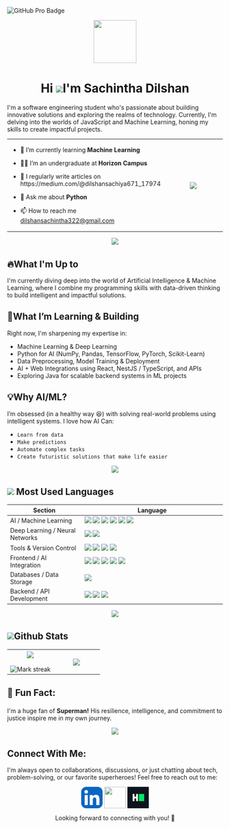 <p align="left">
  <img src="https://img.shields.io/badge/GitHub%20Pro-Active-blueviolet?style=flat-square&logo=github" alt="GitHub Pro Badge" />
</p>
<!--- Top section(start) -->
<p align="center"> <img src="https://raw.githubusercontent.com/7oSkaaa/7oSkaaa/main/Images/about_me.gif" width="100" height="100" /> </p>
<h1 align="center">Hi <img src="https://github.com/abdoachhoubi/abdoachhoubi/blob/main/gifs/Hi.gif" width="30">I'm Sachintha Dilshan</h1>
<p>I'm a software engineering student who's passionate about building innovative solutions and exploring the realms of technology. Currently, I'm delving into the worlds of JavaScript and Machine Learning, honing my skills to create impactful projects.</p>
<!--- Top section(end) -->

<!--- First Table section(start) -->
<table align="center">
<tbody>
  <tr border="none">
    <td width="50%" align="left">
    <ul dir="auto">
    <li> <p dir="auto">🌱 I’m currently learning <strong>Machine Learning</strong></p> </li>
    <li> <p dir="auto">🧑‍🎓 I’m an undergraduate at <strong>Horizon Campus</strong></p> </li>
    <li> <p dir="auto">📝 I regularly write articles on https://medium.com/@dilshansachiya671_17974</p> </li>
    <li> <p dir="auto">💬 Ask me about <strong>Python</strong></p> </li>
    <li> <p dir="auto">📫 How to reach me <a href="mailto:dilshansachintha322@gmail.com">dilshansachintha322@gmail.com</p> </li>
    </td>
    <td width="50%" align="center">
    <img align="center" src="https://github.com/7oSkaaa/7oSkaaa/blob/main/Images/Right_Side.gif?raw=true" width = 300px>
    </td>
  </tr>
</tbody>
</table>
<!--- First Table section(end) -->

<!--- Horizontal line(start) -->
<p  align="center">
<img src="https://user-images.githubusercontent.com/73097560/115834477-dbab4500-a447-11eb-908a-139a6edaec5c.gif">             
<br>
<!--- Horizontal line(End) -->  
  
<!--- What i'm up to(end) -->
## 🔥What I'm Up to
I'm currently diving deep into the world of Artificial Intelligence & Machine Learning, where I combine my programming skills with data-driven thinking to build intelligent and impactful solutions.
  
## 🚀What I’m Learning & Building
Right now, I'm sharpening my expertise in:

* Machine Learning & Deep Learning
* Python for AI (NumPy, Pandas, TensorFlow, PyTorch, Scikit-Learn) 
* Data Preprocessing, Model Training & Deployment
* AI + Web Integrations using React, NestJS / TypeScript, and APIs<br>
* Exploring Java for scalable backend systems in ML projects

## 💡Why AI/ML?
I’m obsessed (in a healthy way 😆) with solving real-world problems using intelligent systems. I love how AI
Can:

* `Learn from data`
* `Make predictions`
* `Automate complex tasks`
* `Create futuristic solutions that make life easier`
  
<!--- What i'm up to(end) -->

<!--- Horizontal line(start) -->
<p  align="center">
<img src="https://user-images.githubusercontent.com/73097560/115834477-dbab4500-a447-11eb-908a-139a6edaec5c.gif">             
<br>
<!--- Horizontal line(End) -->  

<!--- Languages Section(start) -->  
## <img src="https://media2.giphy.com/media/QssGEmpkyEOhBCb7e1/giphy.gif?cid=ecf05e47a0n3gi1bfqntqmob8g9aid1oyj2wr3ds3mg700bl&rid=giphy.gif" width ="25"><b> Most Used Languages</b>
<div align="left" dir="auto">
<table>
<thead>
<tr>
<th width = "300">Section</th>
<th width = "800">Language</th>
</tr>
</thead>
<tbody>

<tr>
<td>AI / Machine Learning</td>
<td>
<img src="https://github.com/sachilz/Skill_Icon/blob/main/Icons/python.png" style="width:5%;">
<img src="https://github.com/sachilz/Skill_Icon/blob/main/Skills/TensorFlow.png" style="width:5%;">
<img src = "https://github.com/sachilz/Skill_Icon/blob/main/Skills/PyTorch.png"style="width:5%;">
<img src = "https://github.com/sachilz/Skill_Icon/blob/main/Skills/NumPy.png"style="width:5%;">
<img src = "https://github.com/sachilz/Skill_Icon/blob/main/Skills/Pandas.png"style="width:5%;">
<img src = "https://github.com/sachilz/Skill_Icon/blob/main/Skills/scikit-learn.png"style="width:5%;">
</td>
</tr>

<tr>
<td>Deep Learning / Neural Networks</td>
<td>
<img src = "https://github.com/sachilz/Skill_Icon/blob/main/Skills/TensorFlow.png" style="width:5%;"></a>
<img src = "https://github.com/sachilz/Skill_Icon/blob/main/Skills/PyTorch.png" style="width:5%;"></a>
</td>
</tr>

<tr>
<td>Tools & Version Control</td>
<td>
  <img src="https://github.com/sachilz/Skill_Icon/blob/main/Skills/Git.png" style="width:5%;"></a>
  <img src="https://github.com/sachilz/Skill_Icon/blob/main/Icons/Github-Light.svg"style="width:5%;"></a>
  <img src="https://github.com/sachilz/Skill_Icon/blob/main/Skills/Postman.png"style="width:5%;"></a>
  <img src="https://github.com/sachilz/Skill_Icon/blob/main/Skills/Kaggle.png"style="width:5%;"></a>
</td>
</tr>

<tr>
<td>Frontend / AI Integration</td>
<td>
<img src = "https://github.com/sachilz/Skill_Icon/blob/main/Skills/HTML5.png" style="width:5%;">
<img src = "https://github.com/sachilz/Skill_Icon/blob/main/Skills/CSS3.png" style="width:5%;">
<img src = "https://github.com/sachilz/Skill_Icon/blob/main/Skills/JavaScript.png" style="width:5%;">
<img src = "https://github.com/sachilz/Skill_Icon/blob/main/Skills/TypeScript.png" style="width:5%;">
<img src = "https://github.com/sachilz/Skill_Icon/blob/main/Skills/React.png" style="width:5%;">
</td>
</tr>

<tr>
<td>Databases / Data Storage</td>
<td>
<img src = "https://github.com/sachilz/Skill_Icon/blob/main/Skills/MySQL.png" style="width:5%;">
</td>
</tr>

<tr>
<td>Backend / API Development</td>
<td>
  <img src="https://github.com/sachilz/Skill_Icon/blob/main/Skills/TypeScript.png" style="width:5%;">
  <img src="https://github.com/sachilz/Skill_Icon/blob/main/Skills/Java.png" style="width:5%;">
  <img src="https://github.com/sachilz/Skill_Icon/blob/main/Skills/Node.js.png" style="width:5%;">
</td>
</tr>
</tbody>
</table>
</div>
<!--- Horizontal line(start) -->
<p  align="center">
<img src="https://user-images.githubusercontent.com/73097560/115834477-dbab4500-a447-11eb-908a-139a6edaec5c.gif">             
<br>
<!--- Horizontal line(End) -->

<!--- stats (start) -->
## <img src="https://media.giphy.com/media/iY8CRBdQXODJSCERIr/giphy.gif" width="35">Github Stats
<p align="center">
<table align="center">
<tr border="none">
<td width="50%" align="center">
  
  <img  align="center"  src="https://github-readme-stats.vercel.app/api?username=sachilz&theme=midnight-purple&show_icons=true&count_private=true" />
  <br></br>
  <img  title="🔥 Get streak stats for your profile at git.io/streak-stats" alt="Mark streak" src="https://github-readme-streak-stats.herokuapp.com/?user=sachilz&theme=midnight-purple&hide_border=false" /> 
</td>

<td width="50%" align="center">
  <img  align="center"  src="https://github-readme-stats.anuraghazra1.vercel.app/api/top-langs/?username=sachilz&theme=midnight-purple&hide_border=false&no-bg=true&no-frame=true&langs_count=10"/>
</td>
</tr>
</table>
<!--- stats (end) -->

## <p>🦇 Fun Fact:</p>
<p>I'm a huge fan of <strong>Superman!</strong> His resilience, intelligence, and commitment to justice inspire me in my own journey.</p>

<!--- Horizontal line(start) -->
<p  align="center">
<img src="https://user-images.githubusercontent.com/73097560/115834477-dbab4500-a447-11eb-908a-139a6edaec5c.gif">             
<br>
<!--- Horizontal line(End) -->

<!--- Connection section(start) -->
## Connect With Me:
<p>I'm always open to collaborations, discussions, or just chatting about tech, problem-solving, or our favorite superheroes! Feel free to reach out to me:</p>
<p align="center" dir="auto">
<a href="https://www.linkedin.com/in/sachintha-dilshan-472a36309/" rel="nofollow"><img align="center" src="https://github.com/tandpfun/skill-icons/raw/main/icons/LinkedIn.svg" height="50" width="50" style="max-width: 100%;"></a>
<a href="https://stackoverflow.com/users/25270253/sachintha-dilshan?tab=profile" rel="nofollow"><img align="center" src="https://raw.githubusercontent.com/rahuldkjain/github-profile-readme-generator/master/src/images/icons/Social/stack-overflow.svg" height="50" width="50" style="max-width: 100%;"></a>
<a href="https://www.hackerrank.com/profile/dilshansachiya61" rel="nofollow"><img align="center" src="https://github.com/SachinthaDilshan00/Skill-Icon/blob/main/Icons/hackerrank.svg" height="50" width="50" style="max-width: 100%;"></a>
</p>
<p align="center">Looking forward to connecting with you! 🚀</p>

